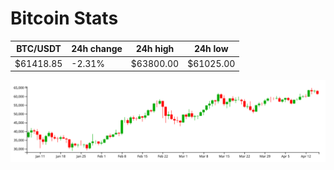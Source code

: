 # Bitcoin Stats

BTC/USDT|24h change|24h high|24h low|
|---|---|---|---|
|$61418.85|-2.31%|$63800.00|$61025.00|

<img src="./chart.svg">
